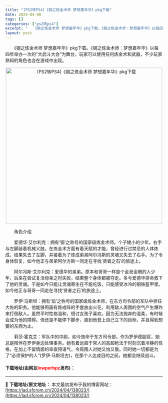 ```yaml
---
title: "[PS2转PS4]《钢之炼金术师 梦想嘉年华》pkg下载"
date: 2024-04-08
tags: []
categories: ["ps2转ps4"]
excerpt: "　　《钢之炼金术师 梦想嘉年华》pkg下载。《钢之炼金术师：梦想嘉年华》以每四年举办一次的&ldquo;大武斗大会&rdquo;为舞台，玩家可以使用任何炼金术和武器，不少玩家熟知的角色也会在游戏中出现。 　　角色介绍 　　爱德华&middot;艾尔利克：拥有&lsquo;钢&rsquo;之称号的国家&hellip;"
layout: post
---
```


 <p>　　《钢之炼金术师 梦想嘉年华》pkg下载。《钢之炼金术师：梦想嘉年华》以每四年举办一次的&ldquo;大武斗大会&rdquo;为舞台，玩家可以使用任何炼金术和武器，不少玩家熟知的角色也会在游戏中出现。</p> <p align="center"><img align="" border="0" src="https://lad.sfcrom.cn/wp-content/uploads/2024/04/20240408_6613f8788b99d.webp" width="500" alt="[PS2转PS4]《钢之炼金术师 梦想嘉年华》pkg下载" /></p> <p>　　角色介绍</p> <p>　　爱德华&middot;艾尔利克：拥有&lsquo;钢&rsquo;之称号的国家级炼金术师。个子矮小的少年。右手与左脚装着机械义肢。在炼金术方面有着天赋的才能，曾经进行过禁忌的人体炼成，结果失去了左脚，并接着为了炼成弟弟阿尔冯斯的灵魂又失去了右手。为了令身体恢复，如今他正与弟弟阿尔方斯一同走在寻找&lsquo;贤者之石&rsquo;的旅途上。</p> <p>　　阿尔冯斯&middot;艾尔利克：爱德华的弟弟。原本和哥哥一样是个金发金眼的人少年，后来在尝试复活母亲之时失败，结果整个身体都被夺走。多亏爱德华拼命救下了他的灵魂。于是如今只能让灵魂寄生在不能吃饭，只能感受冰冷的钢铁盔甲里。如今他正与哥哥一同走在寻找&lsquo;贤者之石&rsquo;的旅途上。</p> <p>　　罗伊&middot;马斯坦：拥有&lsquo;焰&rsquo;之称号的国家级炼金术师，在东方司令部的军队中担任大佐的职务。他能够用画有炼成阵的手套放出火花，利用敌人周围的空气产生爆炸来打倒敌人。虽然平时性格温和，很讨女孩子喜欢。因为无法抛弃的温柔，有时候会成为他的障碍。但还是不能停下脚步，直到他登上自己立下的目标，并且得到想要的东西为止。</p> <p>　　莉莎&middot;霍克艾：军队中的中尉，如今效命于东方司令部。作为罗伊德副官，她总是陪伴在罗伊身边处理事务。她有着远超于常人的高超枪法于时刻沉着冷静的性格，在加上不留情面的率直预语气，令周围人对她又怕又敬。同时她一切都是为了&ldquo;必须保护的人&rdquo;(罗伊&middot;马斯坦古)，在那个人达成目的之前，她都会继续战斗。</p> <p><h4>下载地址(由网友<font color="red">lowperbpz</font>发布)：</h4></p> 

---
📖 **下载地址/原文地址：** 本文最初发布于我的博客网站：[https://lad.sfcrom.cn/2024/04/138023/](https://lad.sfcrom.cn/2024/04/138023/)
